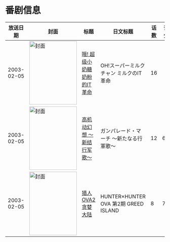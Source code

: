 # 番剧信息

|放送日期|封面|标题|日文标题|话数|评分|评分人数|
|---|---|---|---|---|---|---|
|2003-02-05|<img src="//lain.bgm.tv/pic/cover/c/38/4c/238312_ho04R.jpg" alt="封面" style="width:150px;height:200px;object-fit:cover;">|[哦! 超级小奶糖 奶粉的IT革命](https://bangumi.tv/subject/238312)|OH!スーパーミルクチャン ミルクのIT革命|16|||
|2003-02-05|<img src="//lain.bgm.tv/pic/cover/c/c3/48/4882_wloUi.jpg" alt="封面" style="width:150px;height:200px;object-fit:cover;">|[高机动幻想 ～新结行军歌～](https://bangumi.tv/subject/4882)|ガンパレード・マーチ 〜新たなる行軍歌〜|12|6.8|145人评分|
|2003-02-05|<img src="//lain.bgm.tv/pic/cover/c/f5/21/10357_Xq570.jpg" alt="封面" style="width:150px;height:200px;object-fit:cover;">|[猎人 OVA2 贪婪大陆](https://bangumi.tv/subject/10357)|HUNTER×HUNTER OVA 第2期 GREED ISLAND|8|7.8|1136人评分|
